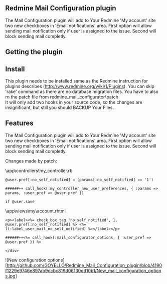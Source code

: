 ## Redmine Mail Configuration plugin

The Mail Configuration plugin will add to Your Redmine 'My account' site two new checkboxes in 'Email notifications' area. 
First option will allow sending mail notification only if user is assigned to the issue. Second will block sending mail completly.

## Getting the plugin

## Install

This plugin needs to be installed same as the Redmine instruction for plugins describes (http://www.redmine.org/wiki/1/Plugins).
You can skip 'rake' command as there are no database migration files.
You have to also rn the patch file from redmine_mail_configurator\patch\
It will only add two hooks in your source code, so the changes are insignificant, but still you should BACKUP Your Files.

## Features

The Mail Configuration plugin will add to Your Redmine 'My account' site two new checkboxes in 'Email notifications' area. 
First option will allow sending mail notification only if user is assigned to the issue. Second will block sending mail completly.

Changes made by patch:

<redmine root>\app\controllers\my_controller.rb

	@user.pref[:no_self_notified] = (params[:no_self_notified] == '1')

	######++ call_hook(:my_controller_new_user_preferences, { :params => params, :user_pref => @user.pref })

	if @user.save


<redmine root>\app\views\my\account.rhtml

	<p><label><%= check_box_tag 'no_self_notified', 1, @user.pref[:no_self_notified] %> <%= l(:label_user_mail_no_self_notified) %></label></p>

	######++<%= call_hook(:mail_configurator_options, { :user_pref => @user.pref }) %>

	</div>


![New configuration options][http://github.com/GOYELLO/Redmine_Mail_Configuration_plugin/blob/4190f1229e9746e897ab9dcbc819d06130dd10b1/New_mail_configuration_options.jpg]